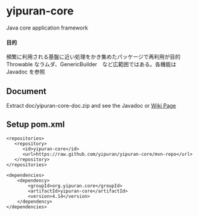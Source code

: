 # yipuran-core
Java core application framework
#### 目的
頻繁に利用される基盤に近い処理をかき集めたパッケージで再利用が目的
Throwable なラムダ、GenericBuilder　など広範囲ではある。各機能は Javadoc を参照

## Document
Extract doc/yipuran-core-doc.zip and see the Javadoc
or [Wiki Page](../../wiki)

## Setup pom.xml
```
<repositories>
   <repository>
      <id>yipuran-core</id>
      <url>https://raw.github.com/yipuran/yipuran-core/mvn-repo</url>
   </repository>
</repositories>

<dependencies>
    <dependency>
        <groupId>org.yipuran.core</groupId>
        <artifactId>yipuran-core</artifactId>
        <version>4.14</version>
    </dependency>
</dependencies>

```
